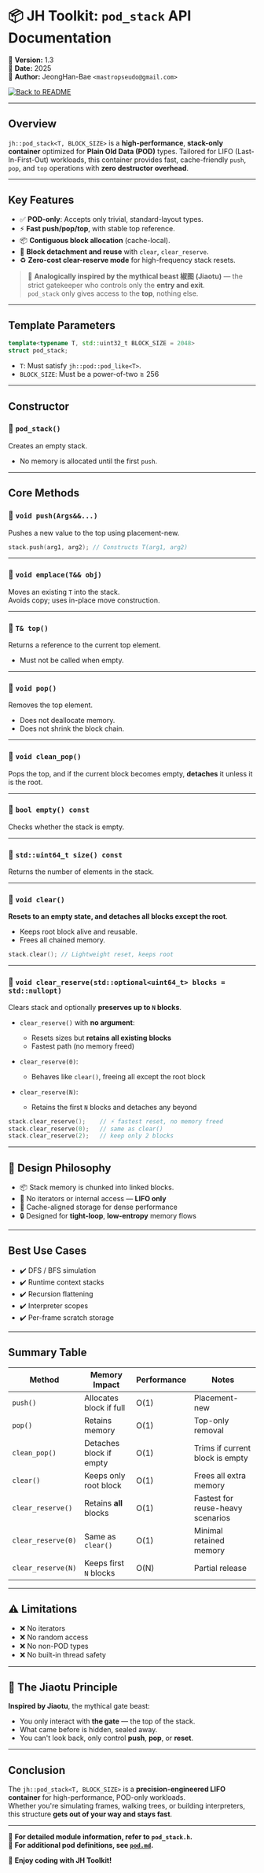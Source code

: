 # 📦 JH Toolkit: `pod_stack` API Documentation

📌 **Version:** 1.3  
📅 **Date:** 2025  
👤 **Author:** JeongHan-Bae `<mastropseudo@gmail.com>`

[![Back to README](https://img.shields.io/badge/%20Back%20to%20README-blue?style=for-the-badge)](../README.md)

---

## **Overview**

`jh::pod_stack<T, BLOCK_SIZE>` is a **high-performance**, **stack-only container** optimized for **Plain Old Data (POD)** types. Tailored for LIFO (Last-In-First-Out) workloads, this container provides fast, cache-friendly `push`, `pop`, and `top` operations with **zero destructor overhead**.

---

## **Key Features**

- ✅ **POD-only**: Accepts only trivial, standard-layout types.
- ⚡ **Fast push/pop/top**, with stable top reference.
- 📦 **Contiguous block allocation** (cache-local).
- 🔧 **Block detachment and reuse** with `clear`, `clear_reserve`.
- ♻️ **Zero-cost clear-reserve mode** for high-frequency stack resets.

> 🐉 **Analogically inspired by the mythical beast 椒图 (Jiaotu)** — the strict gatekeeper who controls only the **entry and exit**.  
> `pod_stack` only gives access to the **top**, nothing else.

---

## **Template Parameters**

```c++
template<typename T, std::uint32_t BLOCK_SIZE = 2048>
struct pod_stack;
```

- `T`: Must satisfy `jh::pod::pod_like<T>`.
- `BLOCK_SIZE`: Must be a power-of-two ≥ 256

---

## **Constructor**

### 📌 `pod_stack()`

Creates an empty stack.
- No memory is allocated until the first `push`.

---

## **Core Methods**

### 📌 `void push(Args&&...)`
Pushes a new value to the top using placement-new.

```c++
stack.push(arg1, arg2); // Constructs T(arg1, arg2)
```

---

### 📌 `void emplace(T&& obj)`
Moves an existing `T` into the stack.  
Avoids copy; uses in-place move construction.

---

### 📌 `T& top()`
Returns a reference to the current top element.
- Must not be called when empty.

---

### 📌 `void pop()`
Removes the top element.
- Does not deallocate memory.
- Does not shrink the block chain.

---

### 📌 `void clean_pop()`
Pops the top, and if the current block becomes empty, **detaches** it unless it is the root.

---

### 📌 `bool empty() const`
Checks whether the stack is empty.

---

### 📌 `std::uint64_t size() const`
Returns the number of elements in the stack.

---

### 📌 `void clear()`

**Resets to an empty state, and detaches all blocks except the root**.
- Keeps root block alive and reusable.
- Frees all chained memory.

```c++
stack.clear(); // Lightweight reset, keeps root
```

---

### 📌 `void clear_reserve(std::optional<uint64_t> blocks = std::nullopt)`

Clears stack and optionally **preserves up to `N` blocks**.

- `clear_reserve()` with **no argument**:
    - Resets sizes but **retains all existing blocks**
    - Fastest path (no memory freed)

- `clear_reserve(0)`:
    - Behaves like `clear()`, freeing all except the root block

- `clear_reserve(N)`:
    - Retains the first `N` blocks and detaches any beyond

```c++
stack.clear_reserve();    // ⚡ fastest reset, no memory freed
stack.clear_reserve(0);   // same as clear()
stack.clear_reserve(2);   // keep only 2 blocks
```

---

## 🧠 **Design Philosophy**

- 📦 Stack memory is chunked into linked blocks.
- 🚫 No iterators or internal access — **LIFO only**
- 🧱 Cache-aligned storage for dense performance
- 🔒 Designed for **tight-loop**, **low-entropy** memory flows

---

## **Best Use Cases**

- ✔️ DFS / BFS simulation
- ✔️ Runtime context stacks
- ✔️ Recursion flattening
- ✔️ Interpreter scopes
- ✔️ Per-frame scratch storage

---

## **Summary Table**

| Method             | Memory Impact           | Performance | Notes                             |
|--------------------|-------------------------|-------------|-----------------------------------|
| `push()`           | Allocates block if full | O(1)        | Placement-new                     |
| `pop()`            | Retains memory          | O(1)        | Top-only removal                  |
| `clean_pop()`      | Detaches block if empty | O(1)        | Trims if current block is empty   |
| `clear()`          | Keeps only root block   | O(1)        | Frees all extra memory            |
| `clear_reserve()`  | Retains **all** blocks  | O(1)        | Fastest for reuse-heavy scenarios |
| `clear_reserve(0)` | Same as `clear()`       | O(1)        | Minimal retained memory           |
| `clear_reserve(N)` | Keeps first `N` blocks  | O(N)        | Partial release                   |

---

## ⚠️ Limitations

- ❌ No iterators
- ❌ No random access
- ❌ No non-POD types
- ❌ No built-in thread safety

---

## 🐲 The Jiaotu Principle

**Inspired by Jiaotu**, the mythical gate beast:

- You only interact with **the gate** — the top of the stack.
- What came before is hidden, sealed away.
- You can't look back, only control **push**, **pop**, or **reset**.

---

## **Conclusion**

The `jh::pod_stack<T, BLOCK_SIZE>` is a **precision-engineered LIFO container** for high-performance, POD-only workloads.  
Whether you're simulating frames, walking trees, or building interpreters, this structure **gets out of your way and stays fast**.

---

📌 **For detailed module information, refer to `pod_stack.h`.**  
📌 **For additional pod definitions, see [`pod.md`](pod.md).**

🚀 **Enjoy coding with JH Toolkit!**
